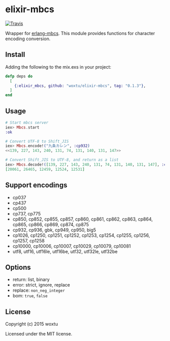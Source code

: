 # elixir-mbcs

[![Travis](https://img.shields.io/travis/woxtu/elixir-mbcs.svg?style=flat-square)](https://travis-ci.org/woxtu/elixir-mbcs)

Wrapper for [erlang-mbcs](https://code.google.com/p/erlang-mbcs/).
This module provides functions for character encoding conversion.

## Install

Adding the following to the mix.exs in your project:

```elixir
defp deps do
  [
    {:elixir_mbcs, github: "woxtu/elixir-mbcs", tag: "0.1.3"},
  ]
end
```

## Usage

```elixir
# Start mbcs server
iex> Mbcs.start
:ok

# Convert UTF-8 to Shift_JIS
iex> Mbcs.encode!("九条カレン", :cp932)
<<139, 227, 143, 240, 131, 74, 131, 140, 131, 147>>

# Convert Shift_JIS to UTF-8, and return as a list
iex> Mbcs.decode!([139, 227, 143, 240, 131, 74, 131, 140, 131, 147], :cp932, return: :list)
[20061, 26465, 12459, 12524, 12531]
```

## Support encodings

* cp037
* cp437
* cp500
* cp737, cp775
* cp850, cp852, cp855, cp857, cp860, cp861, cp862, cp863, cp864, cp865, cp866, cp869, cp874, cp875
* cp932, cp936, gbk, cp949, cp950, big5
* cp1026, cp1250, cp1251, cp1252, cp1253, cp1254, cp1255, cp1256, cp1257, cp1258
* cp10000, cp10006, cp10007, cp10029, cp10079, cp10081
* utf8, utf16, utf16le, utf16be, utf32, utf32le, utf32be

## Options

* return: list, binary
* error: strict, ignore, replace
* replace: `non_neg_integer`
* bom: `true`, `false`

## License

Copyright (c) 2015 woxtu

Licensed under the MIT license.
